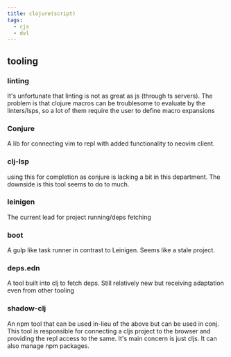 ```yaml
---
title: clojure(script)
tags:
  - cjs
  - dvl
---
```


## tooling

### linting

It's unfortunate that linting is not as great as js (through ts servers).
The problem is that clojure macros can be troublesome to evaluate by the
linters/lsps, so a lot of them require the user to define macro expansions

### Conjure

A lib for connecting vim to repl with added functionality to neovim client.

### clj-lsp

using this for completion as conjure is lacking a bit in this department. The
downside is this tool seems to do to much.

### leinigen

The current lead for project running/deps fetching

### boot

A gulp like task runner in contrast to Leinigen. Seems like a stale project.

### deps.edn

A tool built into clj to fetch deps. Still relatively new but receiving
adaptation even from other tooling

### shadow-clj

An npm tool that can be used in-lieu of the above but can be used in conj.
This tool is responsible for connecting a cljs project to the browser and
providing the repl access to the same. It's main concern is just cljs. It can
also manage npm packages.
